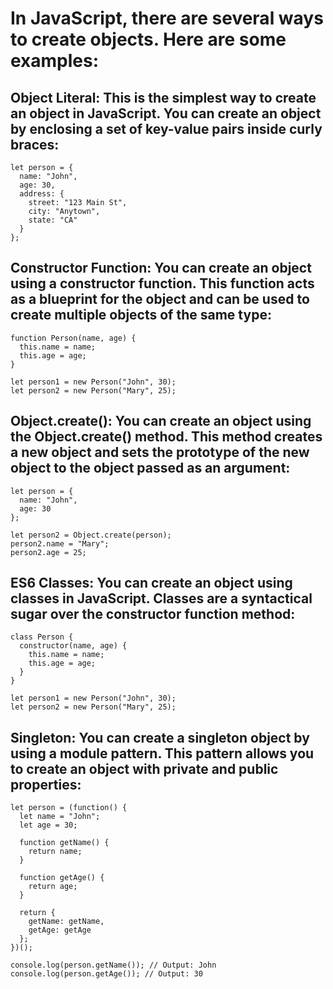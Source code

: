 # In JavaScript, there are several ways to create objects. Here are some examples:

## Object Literal: This is the simplest way to create an object in JavaScript. You can create an object by enclosing a set of key-value pairs inside curly braces:
```
let person = {
  name: "John",
  age: 30,
  address: {
    street: "123 Main St",
    city: "Anytown",
    state: "CA"
  }
};
```
## Constructor Function: You can create an object using a constructor function. This function acts as a blueprint for the object and can be used to create multiple objects of the same type:
```
function Person(name, age) {
  this.name = name;
  this.age = age;
}

let person1 = new Person("John", 30);
let person2 = new Person("Mary", 25);
```

## Object.create(): You can create an object using the Object.create() method. This method creates a new object and sets the prototype of the new object to the object passed as an argument:
```
let person = {
  name: "John",
  age: 30
};

let person2 = Object.create(person);
person2.name = "Mary";
person2.age = 25;
```
## ES6 Classes: You can create an object using classes in JavaScript. Classes are a syntactical sugar over the constructor function method:
```
class Person {
  constructor(name, age) {
    this.name = name;
    this.age = age;
  }
}

let person1 = new Person("John", 30);
let person2 = new Person("Mary", 25);
```
## Singleton: You can create a singleton object by using a module pattern. This pattern allows you to create an object with private and public properties:
```
let person = (function() {
  let name = "John";
  let age = 30;
  
  function getName() {
    return name;
  }
  
  function getAge() {
    return age;
  }
  
  return {
    getName: getName,
    getAge: getAge
  };
})();

console.log(person.getName()); // Output: John
console.log(person.getAge()); // Output: 30
```